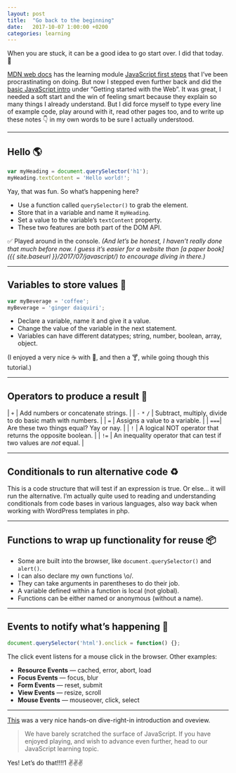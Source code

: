 ```yaml
---
layout: post
title:  "Go back to the beginning"
date:   2017-10-07 1:00:00 +0200
categories: learning
---
```


When you are stuck, it can be a good idea to go start over. I did that today. 🌱

[MDN web docs](https://developer.mozilla.org) has the learning module [JavaScript first steps](https://developer.mozilla.org/en-US/docs/Learn/JavaScript/First_steps) that I’ve been procrastinating on doing. But now I stepped even further back and did the [basic JavaScript intro](https://developer.mozilla.org/en-US/docs/Learn/Getting_started_with_the_web/JavaScript_basics) under “Getting started with the Web”. It was great, I needed a soft start and the win of feeling smart because they explain so many things I already understand. But I did force myself to type every line of example code, play around with it, read other pages too, and to write up these notes&nbsp;👇 in my own words to be sure I actually understood.

---

## Hello 🌎

``` js
var myHeading = document.querySelector('h1');
myHeading.textContent = 'Hello world!';
```

Yay, that was fun. So what’s happening here?

* Use a function called `querySelector()` to grab the element.
* Store that in a variable and name it `myHeading`.
* Set a value to the variable’s `textContent` property.
* These two features are both part of the DOM API.

✅ Played around in the console. *(And let’s be honest, I haven’t really done that much before now. I guess it’s easier for a website than [a paper book]({{ site.baseurl }}/2017/07/javascript/) to encourage diving in there.)*

---

## Variables to store values 👜

```js
var myBeverage = 'coffee';
myBeverage = 'ginger daiquiri';
```

* Declare a variable, name it and give it a value.
* Change the value of the variable in the next statement.
* Variables can have different datatypes; string, number, boolean, array, object.

(I enjoyed a very nice ☕️ with 🥐, and then a 🍸, while going though this tutorial.)

---

## Operators to produce a result 🔨

| `+` | Add numbers or concatenate strings. |
| `-` `*` `/` | Subtract, multiply, divide to do basic math with numbers. |
| `=` | Assigns a value to a variable. |
| `===`| Are these two things equal? Yay or nay. |
| `!` | A logical NOT operator that returns the opposite boolean. |
| `!=` | An inequality operator that can test if two values are *not* equal. |

---

## Conditionals to run alternative code ♻️

This is a code structure that will test if an expression is true. Or else… it will run the alternative. I’m actually quite used to reading and understanding conditionals from code bases in various languages, also way back when working with WordPress templates in php.

---

## Functions to wrap up functionality for reuse 📦

* Some are built into the browser, like `document.querySelector()` and `alert()`.
* I can also declare my own functions \o/.
* They can take arguments in parentheses to do their job.
* A variable defined within a function is local (not global).
* Functions can be either named or anonymous (without a name).

---

## Events to notify what’s happening 📅

```js
document.querySelector('html').onclick = function() {};
```
The click event listens for a mouse click in the browser. Other examples:

* **Resource Events**  —  cached, error, abort, load
* **Focus Events** — focus, blur
* **Form Events** — reset, submit
* **View Events** — resize, scroll
* **Mouse Events** — mouseover, click, select

---

[This](https://developer.mozilla.org/en-US/docs/Learn/Getting_started_with_the_web/JavaScript_basics) was a very nice hands-on dive-right-in introduction and oveview.

> We have barely scratched the surface of JavaScript. If you have enjoyed playing, and wish to advance even further, head to our JavaScript learning topic.

Yes! Let’s do that!!!!1 ✌️✌️✌️
